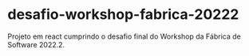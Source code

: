 # desafio-workshop-fabrica-20222
Projeto em react cumprindo o desafio final do Workshop da Fábrica de Software 2022.2.
